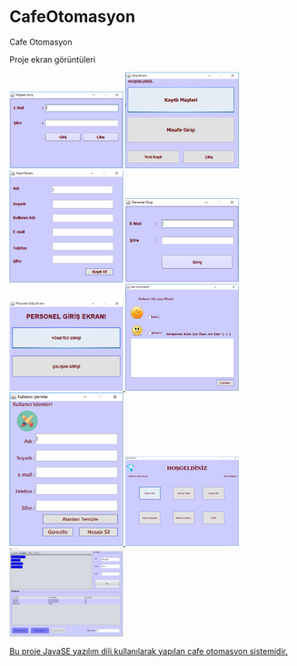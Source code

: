 # CafeOtomasyon
Cafe Otomasyon

Proje ekran görüntüleri 

<a href="https://github.com/HuseynKilic/CafeOtomasyon/blob/master/images/musterigiris.PNG" target="_blank">
<img src="https://github.com/HuseynKilic/CafeOtomasyon/blob/master/images/musterigiris.PNG" width="200" style="max-width:100%;"></a>

<a href="https://github.com/HuseynKilic/CafeOtomasyon/blob/master/images/musterigirisekrani.PNG" target="_blank">
<img src="https://github.com/HuseynKilic/CafeOtomasyon/blob/master/images/musterigirisekrani.PNG" width="200" style="max-width:100%;"></a>

<a href="https://github.com/HuseynKilic/CafeOtomasyon/blob/master/images/musterikayit.PNG" target="_blank">
<img src="https://github.com/HuseynKilic/CafeOtomasyon/blob/master/images/musterikayit.PNG" width="200" style="max-width:100%;"></a>

<a href="https://github.com/HuseynKilic/CafeOtomasyon/blob/master/images/personelgirisi.PNG" target="_blank">
<img src="https://github.com/HuseynKilic/CafeOtomasyon/blob/master/images/personelgirisi.PNG" width="200" style="max-width:100%;"></a>

<a href="https://github.com/HuseynKilic/CafeOtomasyon/blob/master/images/personelgirisekrani.PNG" target="_blank">
<img src="https://github.com/HuseynKilic/CafeOtomasyon/blob/master/images/personelgirisekrani.PNG" width="200" style="max-width:100%;">
</a>

<a href="https://github.com/HuseynKilic/CafeOtomasyon/blob/master/images/istekvesikayet.PNG" target="_blank">
<img src="https://github.com/HuseynKilic/CafeOtomasyon/blob/master/images/istekvesikayet.PNG" width="200" style="max-width:100%;">
  
<a href="https://github.com/HuseynKilic/CafeOtomasyon/blob/master/images/kullaniciislemleri.PNG" target="_blank">
<img src="https://github.com/HuseynKilic/CafeOtomasyon/blob/master/images/kullaniciislemleri.PNG" width="200" style="max-width:100%;">

<a href="https://github.com/HuseynKilic/CafeOtomasyon/blob/master/images/menu.PNG" target="_blank">
<img src="https://github.com/HuseynKilic/CafeOtomasyon/blob/master/images/menu.PNG" width="200" style="max-width:100%;">

<a href="https://github.com/HuseynKilic/CafeOtomasyon/blob/master/images/siparisver.PNG" target="_blank">
<img src="https://github.com/HuseynKilic/CafeOtomasyon/blob/master/images/siparisver.PNG" width="200" style="max-width:100%;">

Bu proje JavaSE yazılım dili kullanılarak yapılan cafe otomasyon sistemidir.
